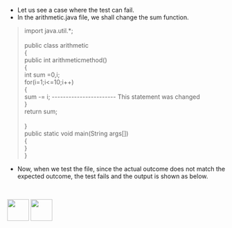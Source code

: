 
- Let us see a case where the test can fail. 
- In the arithmetic.java file, we shall change the sum function.

>import java.util.*;<br>
><br>
>public class arithmetic<br>
>{<br>
>public int arithmeticmethod()<br>
>{<br>
>int sum =0,i; <br>
>for(i=1;i<=10;i++)<br>
>{<br>
>sum -= i;   ----------------------- This statement was changed<br>
>}<br>
>return sum;<br>
><br>
>}<br>
>public static void main(String args[])<br>
>{<br>
>}<br>
>}<br>

- Now, when we test the file, since the actual outcome does not match the expected outcome, the test fails and the output is shown as below.

<br>

[<img src="https://cloud.githubusercontent.com/assets/14101008/10718970/e8253ecc-7b43-11e5-8fcb-af3acab64686.png" width="50" height="50"></img>](https://github.com/hariniiyer/CSCI-5828_Presentation2_Testing-Frameworks/blob/master/hybrid9.md)
[<img src="https://cloud.githubusercontent.com/assets/14101008/10718969/e5b6db32-7b43-11e5-886a-b848ca79f105.png" width="50" height="50"></img>](https://github.com/hariniiyer/CSCI-5828_Presentation2_Testing-Frameworks/blob/master/hybrid11.md)

